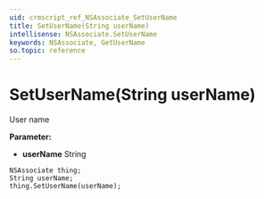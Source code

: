 ```yaml
---
uid: crmscript_ref_NSAssociate_SetUserName
title: SetUserName(String userName)
intellisense: NSAssociate.SetUserName
keywords: NSAssociate, GetUserName
so.topic: reference
---
```


# SetUserName(String userName)

User name

**Parameter:** 
* **userName** String

```crmscript
NSAssociate thing;
String userName;
thing.SetUserName(userName);
```

